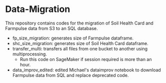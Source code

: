# Data-Migration
This repository contains codes for the migration of Soil Health Card and Farmpulse data from S3 to an SQL database.
- fp_size_migration: generates size of Farmpulse dataframe.
- shc_size_migration: generates size of Soil Health Card dataframe.
- transfer_multi: transfers all files from one bucket to another using multiprocessing.
  - Run this code on SageMaker if session required is more than an hour.
- data_improv_edited: edited Michael's dataimprov notebook to download Farmpulse data from SQL and replace deprecated code.
